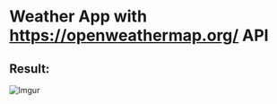 # Weather App with https://openweathermap.org/ API

## Result:

![Imgur](https://i.imgur.com/AIysLh2.png)